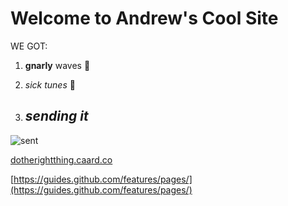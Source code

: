# Welcome to Andrew's Cool Site

WE GOT:

1. **gnarly** waves :ocean:
2. *sick tunes* :musical_note:


3. ## ***sending it***


![sent](https://media.giphy.com/media/Pzd4dARLvaoDK/giphy.gif)

[dotherightthing.caard.co](dotherightthing.caard.co)

[https://guides.github.com/features/pages/](https://guides.github.com/features/pages/)
